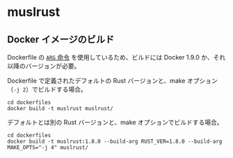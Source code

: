 muslrust
========

Docker イメージのビルド
--------------------

Dockerfile の [`ARG` 命令](https://docs.docker.com/engine/reference/builder/#arg) を使用しているため、ビルドには Docker 1.9.0 か、それ以降のバージョンが必要。

Dockerfile で定義されたデフォルトの Rust バージョンと、make オプション（`-j 2`）でビルドする場合。

```
cd dockerfiles
docker build -t muslrust muslrust/
```

デフォルトとは別の Rust バージョンと、make オプションでビルドする場合。

```
cd dockerfiles
docker build -t muslrust:1.8.0 --build-arg RUST_VER=1.8.0 --build-arg MAKE_OPTS="-j 4" muslrust/
```
